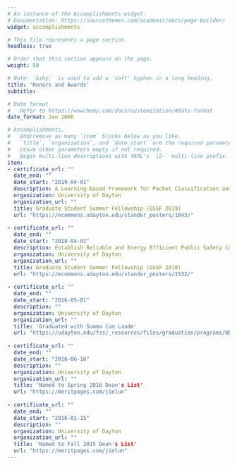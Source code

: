 ```yaml
---
# An instance of the Accomplishments widget.
# Documentation: https://sourcethemes.com/academic/docs/page-builder/
widget: accomplishments

# This file represents a page section.
headless: true

# Order that this section appears on the page.
weight: 50

# Note: `&shy;` is used to add a 'soft' hyphen in a long heading.
title: 'Honors and Awards'
subtitle:

# Date format
#   Refer to https://wowchemy.com/docs/customization/#date-format
date_format: Jan 2006

# Accomplishments.
#   Add/remove as many `item` blocks below as you like.
#   `title`, `organization`, and `date_start` are the required parameters.
#   Leave other parameters empty if not required.
#   Begin multi-line descriptions with YAML's `|2-` multi-line prefix.
item:
- certificate_url: ""
  date_end: ""
  date_start: "2019-04-01"
  description: A Learning-based Framework for Packet Classification and Network Traffic Flow Clustering in SDN Access Gateways
  organization: University of Dayton
  organization_url: ""
  title: Graduate Student Summer Fellowship (GSSF 2019)
  url: "https://ecommons.udayton.edu/stander_posters/1843/"
  
- certificate_url: ""
  date_end: ""
  date_start: "2018-04-01"
  description: Establish Reliable and Energy Efficient Public Safety Communication Networks using Future Smart Infrastructure
  organization: University of Dayton
  organization_url: ""
  title: Graduate Student Summer Fellowship (GSSF 2018)
  url: "https://ecommons.udayton.edu/stander_posters/1532/"
  
- certificate_url: ""
  date_end: ""
  date_start: "2016-05-01"
  description: ""
  organization: University of Dayton
  organization_url: ""
  title: 'Graduated with Summa Cum Laude'
  url: "https://udayton.edu/fss/_resources/files/graduation/programs/UDMayCommProgram2016AllFinal.pdf"
  
- certificate_url: ""
  date_end: ""
  date_start: "2016-06-16"
  description: ""
  organization: University of Dayton
  organization_url: ""
  title: 'Named to Spring 2016 Dean's List'
  url: "https://meritpages.com/jielun"
  
- certificate_url: ""
  date_end: ""
  date_start: "2016-01-15"
  description: ""
  organization: University of Dayton
  organization_url: ""
  title: 'Named to Fall 2015 Dean's List'
  url: "https://meritpages.com/jielun"
---
```

